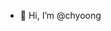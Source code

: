 - 👋 Hi, I’m @chyoong

<!---
chyoong/chyoong is a ✨ special ✨ repository because its `README.md` (this file) appears on your GitHub profile.
You can click the Preview link to take a look at your changes.
--->
